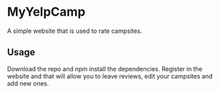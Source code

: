 # MyYelpCamp
 A simple website that is used to rate campsites.
 
## Usage
 Download the repo and npm install the dependencies. Register in the website and that will allow you 
to leave reviews, edit your campsites and add new ones.